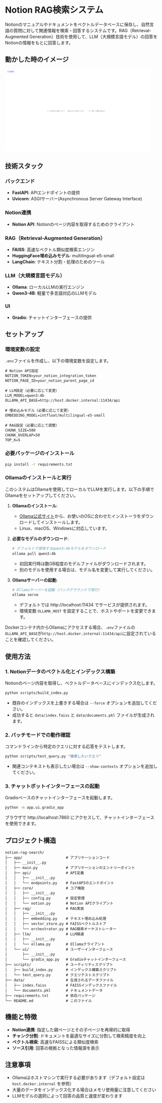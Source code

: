 # Notion RAG検索システム

Notionのマニュアルやドキュメントをベクトルデータベースに保存し、自然言語の質問に対して関連情報を検索・回答するシステムです。RAG（Retrieval-Augmented Generation）技術を使用して、LLM（大規模言語モデル）の回答をNotionの情報をもとに回答します。

## 動かした時のイメージ
![デモアニメーション](.github/images/chatbot.gif)

## 技術スタック

### バックエンド
- **FastAPI**: APIエンドポイントの提供
- **Uvicorn**: ASGIサーバー(Asynchronous Server Gateway Interface)

### Notion連携
- **Notion API**: Notionのページ内容を取得するためのクライアント

### RAG（Retrieval-Augmented Generation）
- **FAISS**: 高速なベクトル類似度検索エンジン
- **HuggingFace埋め込みモデル**: multilingual-e5-small
- **LangChain**: テキスト分割・処理のためのツール

### LLM（大規模言語モデル）
- **Ollama**: ローカルLLMの実行エンジン
- **Qwen3-4B**: 軽量で多言語対応のLLMモデル

### UI
- **Gradio**: チャットインターフェースの提供

## セットアップ

### 環境変数の設定

`.env`ファイルを作成し、以下の環境変数を設定します。

```
# Notion API設定
NOTION_TOKEN=your_notion_integration_token
NOTION_PAGE_ID=your_notion_parent_page_id

# LLM設定（必要に応じて変更）
LLM_MODEL=qwen3:4b
OLLAMA_API_BASE=http://host.docker.internal:11434/api

# 埋め込みモデル（必要に応じて変更）
EMBEDDING_MODEL=intfloat/multilingual-e5-small

# RAG設定（必要に応じて調整）
CHUNK_SIZE=500
CHUNK_OVERLAP=50
TOP_K=5
```

### 必要パッケージのインストール

```bash
pip install -r requirements.txt
```

### Ollamaのインストールと実行

このシステムはOllamaを使用してローカルでLLMを実行します。以下の手順でOllamaをセットアップしてください。

1. **Ollamaのインストール**:
   - [Ollama公式サイト](https://ollama.com/download)から、お使いのOSに合わせたインストーラをダウンロードしてインストールします。
   - Linux、macOS、Windowsに対応しています。

2. **必要なモデルのダウンロード**:
   ```bash
   # デフォルトで使用するqwen3:4bモデルをダウンロード
   ollama pull qwen3:4b
   ```
   - 初回実行時は数GB程度のモデルファイルがダウンロードされます。
   - 別のモデルを使用する場合は、モデル名を変更して実行してください。

3. **Ollamaサーバーの起動**:
   ```bash
   # Ollamaサーバーを起動（バックグラウンドで実行）
   ollama serve
   ```
   - デフォルトでは http://localhost:11434 でサービスが提供されます。
   - 環境変数 `OLLAMA_HOST` を設定することで、ホストやポートを変更できます。

Dockerコンテナ内からOllamaにアクセスする場合、`.env`ファイルの`OLLAMA_API_BASE`が`http://host.docker.internal:11434/api`に設定されていることを確認してください。

## 使用方法

### 1. Notionデータのベクトル化とインデックス構築

Notionのページ内容を取得し、ベクトルデータベースにインデックス化します。

```bash
python scripts/build_index.py
```

* 既存のインデックスを上書きする場合は `--force` オプションを追加してください。
* 成功すると `data/index.faiss` と `data/documents.pkl` ファイルが生成されます。

### 2. バッチモードでの動作確認

コマンドラインから特定のクエリに対する応答をテストします。

```bash
python scripts/test_query.py "検索したいクエリ"
```

* 関連コンテキストも表示したい場合は `--show-contexts` オプションを追加してください。

### 3. チャットボットインターフェースの起動

Gradioベースのチャットインターフェースを起動します。

```bash
python -m app.ui.gradio_app
```

ブラウザで http://localhost:7860 にアクセスして、チャットインターフェースを使用できます。

## プロジェクト構造

```
notion-rag-search/
├── app/                    # アプリケーションコード
│   ├── __init__.py
│   ├── main.py             # アプリケーションのエントリーポイント
│   ├── api/                # API定義
│   │   ├── __init__.py
│   │   └── endpoints.py    # FastAPIのエンドポイント
│   ├── core/               # コア機能
│   │   ├── __init__.py
│   │   ├── config.py       # 設定管理
│   │   └── notion.py       # Notion APIクライアント
│   ├── rag/                # RAG実装
│   │   ├── __init__.py
│   │   ├── embedding.py    # テキスト埋め込み処理
│   │   ├── vector_store.py # FAISSベクトルストア
│   │   └── orchestrator.py # RAG検索オーケストレーター
│   ├── llm/                # LLM関連
│   │   ├── __init__.py
│   │   └── ollama.py       # Ollamaクライアント
│   └── ui/                 # ユーザーインターフェース
│       ├── __init__.py
│       └── gradio_app.py   # Gradioチャットインターフェース
├── scripts/                # ユーティリティスクリプト
│   ├── build_index.py      # インデックス構築スクリプト
│   └── test_query.py       # クエリテストスクリプト
├── data/                   # 生成されるデータファイル
│   ├── index.faiss         # FAISSインデックスファイル
│   └── documents.pkl       # ドキュメントデータ
├── requirements.txt        # 依存パッケージ
└── README.md               # このファイル
```

## 機能と特徴

- **Notion連携**: 指定した親ページとその子ページを再帰的に取得
- **チャンク分割**: ドキュメントを最適なサイズに分割して検索精度を向上
- **ベクトル検索**: 高速なFAISSによる類似度検索
- **ソース引用**: 回答の根拠となった情報源を表示

## 注意事項

- Ollamaはホストマシンで実行する必要があります（デフォルト設定は `host.docker.internal` を参照）
- 大量のデータをインデックス化する場合はメモリ使用量に注意してください
- LLMモデルの選択によって回答の品質と速度が変わります